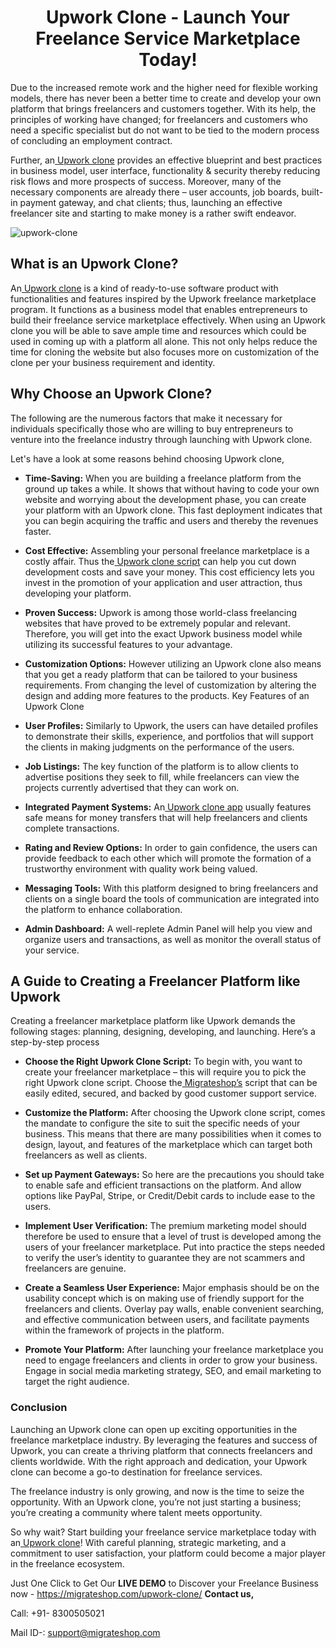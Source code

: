 <h1 align="center"> Upwork Clone - Launch Your Freelance Service Marketplace Today! </h1> 

Due to the increased remote work and the higher need for flexible working models, there has never been a better time to create and develop your own platform that brings freelancers and customers together. With its help, the principles of working have changed; for freelancers and customers who need a specific specialist but do not want to be tied to the modern process of concluding an employment contract.

Further, an[ Upwork clone](https://migrateshop.com/upwork-clone/) provides an effective blueprint and best practices in business model, user interface, functionality & security thereby reducing risk flows and more prospects of success. Moreover, many of the necessary components are already there – user accounts, job boards, built-in payment gateway, and chat clients; thus, launching an effective freelancer site and starting to make money is a rather swift endeavor.

![upwork-clone](https://github.com/user-attachments/assets/4abf589a-3702-4577-b03d-39899e8e48c5)


## What is an Upwork Clone?

An[ Upwork clone](https://migrateshop.com/upwork-clone/) is a kind of ready-to-use software product with functionalities and features inspired by the Upwork freelance marketplace program. It functions as a business model that enables entrepreneurs to build their freelance service marketplace effectively. When using an Upwork clone you will be able to save ample time and resources which could be used in coming up with a platform all alone. This not only helps reduce the time for cloning the website but also focuses more on customization of the clone per your business requirement and identity.

## Why Choose an Upwork Clone?

The following are the numerous factors that make it necessary for individuals specifically those who are willing to buy entrepreneurs to venture into the freelance industry through launching with Upwork clone.

Let's have a look at some reasons behind choosing Upwork clone,

* **Time-Saving:** When you are building a freelance platform from the ground up takes a while. It shows that without having to code your own website and worrying about the development phase, you can create your platform with an Upwork clone. This fast deployment indicates that you can begin acquiring the traffic and users and thereby the revenues faster.

* **Cost Effective:** Assembling your personal freelance marketplace is a costly affair. Thus the[ Upwork clone script](https://migrateshop.com/upwork-clone/) can help you cut down development costs and save your money. This cost efficiency lets you invest in the promotion of your application and user attraction, thus developing your platform.

* **Proven Success:** Upwork is among those world-class freelancing websites that have proved to be extremely popular and relevant. Therefore, you will get into the exact Upwork business model while utilizing its successful features to your advantage.

* **Customization Options:** However utilizing an Upwork clone also means that you get a ready platform that can be tailored to your business requirements. From changing the level of customization by altering the design and adding more features to the products.
Key Features of an Upwork Clone

* **User Profiles:** Similarly to Upwork, the users can have detailed profiles to demonstrate their skills, experience, and portfolios that will support the clients in making judgments on the performance of the users.

* **Job Listings:** The key function of the platform is to allow clients to advertise positions they seek to fill, while freelancers can view the projects currently advertised that they can work on.

* **Integrated Payment Systems:** An[ Upwork clone app](https://migrateshop.com/upwork-clone/) usually features safe means for money transfers that will help freelancers and clients complete transactions.

* **Rating and Review Options:** In order to gain confidence, the users can provide feedback to each other which will promote the formation of a trustworthy environment with quality work being valued.

* **Messaging Tools:** With this platform designed to bring freelancers and clients on a single board the tools of communication are integrated into the platform to enhance collaboration.

* **Admin Dashboard:** A well-replete Admin Panel will help you view and organize users and transactions, as well as monitor the overall status of your service.
## A Guide to Creating a Freelancer Platform like Upwork

Creating a freelancer marketplace platform like Upwork demands the following stages: planning, designing, developing, and launching. Here’s a step-by-step process

* **Choose the Right Upwork Clone Script:** To begin with, you want to create your freelancer marketplace – this will require you to pick the right Upwork clone script. Choose the[ Migrateshop’s](https://migrateshop.com/) script that can be easily edited, secured, and backed by good customer support service.

* **Customize the Platform:** After choosing the Upwork clone script, comes the mandate to configure the site to suit the specific needs of your business. This means that there are many possibilities when it comes to design, layout, and features of the marketplace which can target both freelancers as well as clients.

* **Set up Payment Gateways:** So here are the precautions you should take to enable safe and efficient transactions on the platform. And allow options like PayPal, Stripe, or Credit/Debit cards to include ease to the users.

* **Implement User Verification:** The premium marketing model should therefore be used to ensure that a level of trust is developed among the users of your freelancer marketplace. Put into practice the steps needed to verify the user’s identity to guarantee they are not scammers and freelancers are genuine.

* **Create a Seamless User Experience:** Major emphasis should be on the usability concept which is on making use of friendly support for the freelancers and clients. Overlay pay walls, enable convenient searching, and effective communication between users, and facilitate payments within the framework of projects in the platform.

* **Promote Your Platform:** After launching your freelance marketplace you need to engage freelancers and clients in order to grow your business. Engage in social media marketing strategy, SEO, and email marketing to target the right audience.
### Conclusion
Launching an Upwork clone can open up exciting opportunities in the freelance marketplace industry. By leveraging the features and success of Upwork, you can create a thriving platform that connects freelancers and clients worldwide. With the right approach and dedication, your Upwork clone can become a go-to destination for freelance services.

The freelance industry is only growing, and now is the time to seize the opportunity. With an Upwork clone, you’re not just starting a business; you’re creating a community where talent meets opportunity. 

So why wait? Start building your freelance service marketplace today with an[ Upwork clone](https://migrateshop.com/upwork-clone/)! With careful planning, strategic marketing, and a commitment to user satisfaction, your platform could become a major player in the freelance ecosystem.

Just One Click to Get Our **LIVE DEMO** to Discover your Freelance Business now - https://migrateshop.com/upwork-clone/ 
**Contact us,** 

Call: +91- 8300505021

Mail ID-: support@migrateshop.com  

